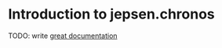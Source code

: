# Introduction to jepsen.chronos

TODO: write [great documentation](https://jacobian.org/writing/what-to-write/)
